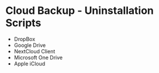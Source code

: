 # Cloud Backup - Uninstallation Scripts

- DropBox
- Google Drive
- NextCloud Client
- Microsoft One Drive
- Apple iCloud
